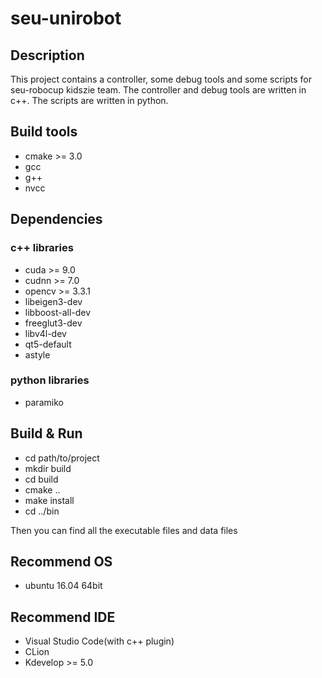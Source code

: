 # seu-unirobot

## Description

This project contains a controller, some debug tools and some scripts for seu-robocup kidszie team. The controller and debug tools are written in c++. The scripts are written in python.

## Build tools
* cmake >= 3.0
* gcc
* g++
* nvcc

## Dependencies

### c++ libraries
* cuda >= 9.0
* cudnn >= 7.0
* opencv >= 3.3.1
* libeigen3-dev
* libboost-all-dev
* freeglut3-dev
* libv4l-dev
* qt5-default
* astyle

### python libraries
* paramiko

## Build & Run
* cd path/to/project
* mkdir build
* cd build
* cmake ..
* make install
* cd ../bin
  
Then you can find all the executable files and data files

## Recommend OS
* ubuntu 16.04 64bit

## Recommend IDE
* Visual Studio Code(with c++ plugin)
* CLion
* Kdevelop >= 5.0
